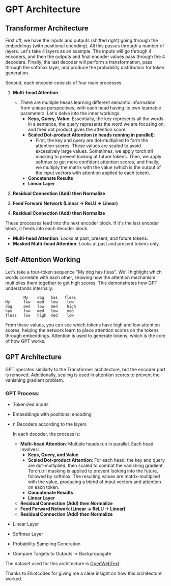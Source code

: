 # GPT Architecture

## Transformer Architecture

First off, we have the inputs and outputs (shifted right) going through the embeddings (with positional encoding). All this passes through a number of layers. Let's take 4 layers as an example. The inputs will go through 4 encoders, and then the outputs and final encoder values pass through the 4 decoders. Finally, the last decoder will perform a transformation, pass through the softmax layer, and produce the probability distribution for token generation.

Second, each encoder consists of four main processes:

1. **Multi-head Attention**
   - There are multiple heads learning different semantic information from unique perspectives, with each head having its own learnable parameters. Let's delve into the inner workings:
     - **Keys, Query, Value**: Essentially, the key represents all the words in a sentence, the query represents the word we are focusing on, and their dot product gives the attention score.
     - **Scaled Dot-product Attention (n heads running in parallel)**:
       - First, the key and query are dot-multiplied to form the attention scores. These values are scaled to avoid excessively large values. Sometimes, we apply torch.tril masking to prevent looking at future tokens. Then, we apply softmax to get more confident attention scores, and finally, we multiply the matrix with the value (which is the output of the input vectors with attention applied to each token).
     - **Concatenate Results**
     - **Linear Layer**

2. **Residual Connection (Add) then Normalize**

3. **Feed Forward Network (Linear -> ReLU -> Linear)**

4. **Residual Connection (Add) then Normalize**

These processes feed into the next encoder block. If it's the last encoder block, it feeds into each decoder block.

- **Multi-head Attention**: Looks at past, present, and future tokens.
- **Masked Multi-head Attention**: Looks at past and present tokens only.

## Self-Attention Working

Let's take a four-token sequence "My dog has fleas". We'll highlight which words correlate with each other, showing how the attention mechanism multiplies them together to get high scores. This demonstrates how GPT understands internally.

```
        My    dog   has   fleas
My      low   med   low    low
dog     med   low   med    high
has     low   med   low    med
fleas   low   high  med    low
```

From these values, you can see which tokens have high and low attention scores, helping the network learn to place attention scores on the tokens through embeddings. Attention is used to generate tokens, which is the core of how GPT works.

## GPT Architecture

GPT operates similarly to the Transformer architecture, but the encoder part is removed. Additionally, scaling is used in attention scores to prevent the vanishing gradient problem.

### GPT Process:

- Tokenized inputs
- Embeddings with positional encoding
- n Decoders according to the layers

  In each decoder, the process is:
  - **Multi-head Attention**: Multiple heads run in parallel. Each head involves:
    - **Keys, Query, and Value**
    - **Scaled Dot-product Attention**: For each head, the key and query are dot-multiplied, then scaled to combat the vanishing gradient. Torch.tril masking is applied to prevent looking into the future, followed by softmax. The resulting values are matrix-multiplied with the value, producing a blend of input vectors and attention on each token.
    - **Concatenate Results**
    - **Linear Layer**
  - **Residual Connection (Add) then Normalize**
  - **Feed Forward Network (Linear -> ReLU -> Linear)**
  - **Residual Connection (Add) then Normalize**

- Linear Layer
- Softmax Layer
- Probability Sampling Generation
- Compare Targets to Outputs -> Backpropagate

The dataset used for this architecture is [OpenWebText](https://skylion007.github.io/OpenWebTextCorpus/).

Thanks to Elliotcodes for giving me a clear insight on how this architecture worked.
